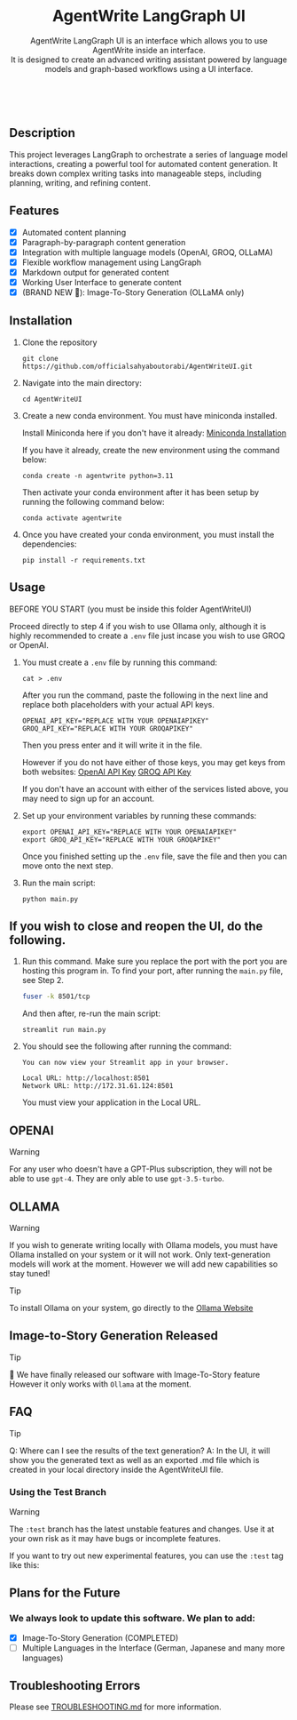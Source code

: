 <br/>

<h1 align="center">
    AgentWrite LangGraph UI
</h1>

<p align="center">
    AgentWrite LangGraph UI is an interface which allows you to use AgentWrite inside an interface.
    <br/>
    It is designed to create an advanced writing assistant powered by language models and graph-based workflows using a UI interface.
</p>

<br><br><br>

## Description

This project leverages LangGraph to orchestrate a series of language model interactions, creating a powerful tool for automated content generation. It breaks down complex writing tasks into manageable steps, including planning, writing, and refining content.

## Features

- [x] Automated content planning
- [x] Paragraph-by-paragraph content generation
- [x] Integration with multiple language models (OpenAI, GROQ, OLLaMA)
- [x] Flexible workflow management using LangGraph
- [x] Markdown output for generated content
- [x] Working User Interface to generate content
- [x] (BRAND NEW 🎉): Image-To-Story Generation (OLLaMA only)

## Installation

1. Clone the repository
   ```
   git clone https://github.com/officialsahyaboutorabi/AgentWriteUI.git
   ```

2. Navigate into the main directory:
   ```
   cd AgentWriteUI
   ```

3. Create a new conda environment. You must have miniconda installed.
   
   Install Miniconda here if you don't have it already: [Miniconda Installation](https://docs.anaconda.com/miniconda/miniconda-install/)

   If you have it already, create the new environment using the command below:

   ```
   conda create -n agentwrite python=3.11
   ```

   Then activate your conda environment after it has been setup by running the following command below:

   ```
   conda activate agentwrite
   ```


5. Once you have created your conda environment, you must install the dependencies:

   ```
   pip install -r requirements.txt
   ```



## Usage

BEFORE YOU START (you must be inside this folder AgentWriteUI)

Proceed directly to step 4 if you wish to use Ollama only, although it is highly recommended to create a `.env` file just incase you wish to use GROQ or OpenAI.

1. You must create a `.env` file by running this command:
   ```
   cat > .env
   ```
   After you run the command, paste the following in the next line and replace both placeholders with your actual API keys.
   ```
   OPENAI_API_KEY="REPLACE WITH YOUR OPENAIAPIKEY"
   GROQ_API_KEY="REPLACE WITH YOUR GROQAPIKEY"
   ```
   Then you press enter and it will write it in the file.

   However if you do not have either of those keys, you may get keys from both websites:
   [OpenAI API Key](https://platform.openai.com/api-keys)
   [GROQ API Key](https://console.groq.com/keys)

   If you don't have an account with either of the services listed above, you may need to sign up for an account.

3. Set up your environment variables by running these commands:
   ```
   export OPENAI_API_KEY="REPLACE WITH YOUR OPENAIAPIKEY"
   export GROQ_API_KEY="REPLACE WITH YOUR GROQAPIKEY"
   ```
   Once you finished setting up the `.env` file, save the file and then you can move onto the next step.

4. Run the main script:
   ```
   python main.py
   ```

## If you wish to close and reopen the UI, do the following.

1. Run this command. Make sure you replace the port with the port you are hosting this program in. To find your port, after running the `main.py` file, see Step 2.
   ```bash
   fuser -k 8501/tcp
   ```

   And then after, re-run the main script:
   ```
   streamlit run main.py
   ```
2. You should see the following after running the command:

   ```
   You can now view your Streamlit app in your browser.
   
   Local URL: http://localhost:8501
   Network URL: http://172.31.61.124:8501
   ```
   You must view your application in the Local URL.

## OPENAI

> [!WARNING]
> For any user who doesn't have a GPT-Plus subscription, they will not be able to use `gpt-4`. They are only able to use `gpt-3.5-turbo`.

## OLLAMA

> [!WARNING]
> If you wish to generate writing locally with Ollama models, you must have Ollama installed on your system or it will not work.
> Only text-generation models will work at the moment. However we will add new capabilities so stay tuned!

> [!TIP]
> To install Ollama on your system, go directly to the [Ollama Website](https://ollama.com/download)


## Image-to-Story Generation Released

> [!TIP]
> 🎉 We have finally released our software with Image-To-Story feature
> However it only works with `Ollama` at the moment.


## FAQ

> [!TIP]
> Q: Where can I see the results of the text generation?
> A: In the UI, it will show you the generated text as well as an exported .md file which is created in your local directory inside the AgentWriteUI file.


### Using the Test Branch

> [!WARNING]
> The `:test` branch has the latest unstable features and changes. Use it at your own risk as it may have bugs or incomplete features.

If you want to try out new experimental features, you can use the `:test` tag like this:



## Plans for the Future

### We always look to update this software. We plan to add:

- [x] Image-To-Story Generation (COMPLETED)
- [ ] Multiple Languages in the Interface (German, Japanese and many more languages)

## Troubleshooting Errors

Please see [TROUBLESHOOTING.md](./TROUBLESHOOTING.md) for more information.

